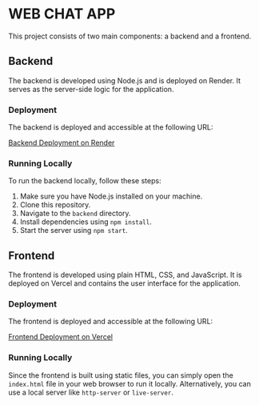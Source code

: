# WEB CHAT APP

This project consists of two main components: a backend and a frontend.

## Backend

The backend is developed using Node.js and is deployed on Render. It serves as the server-side logic for the application.

### Deployment

The backend is deployed and accessible at the following URL:

[Backend Deployment on Render](https://backend-chat-app-zoni.onrender.com)

### Running Locally

To run the backend locally, follow these steps:

1. Make sure you have Node.js installed on your machine.
2. Clone this repository.
3. Navigate to the `backend` directory.
4. Install dependencies using `npm install`.
5. Start the server using `npm start`.

## Frontend

The frontend is developed using plain HTML, CSS, and JavaScript. It is deployed on Vercel and contains the user interface for the application.

### Deployment

The frontend is deployed and accessible at the following URL:

[Frontend Deployment on Vercel](https://frontend-chat-app-one.vercel.app/)

### Running Locally

Since the frontend is built using static files, you can simply open the `index.html` file in your web browser to run it locally. Alternatively, you can use a local server like `http-server` or `live-server`.

